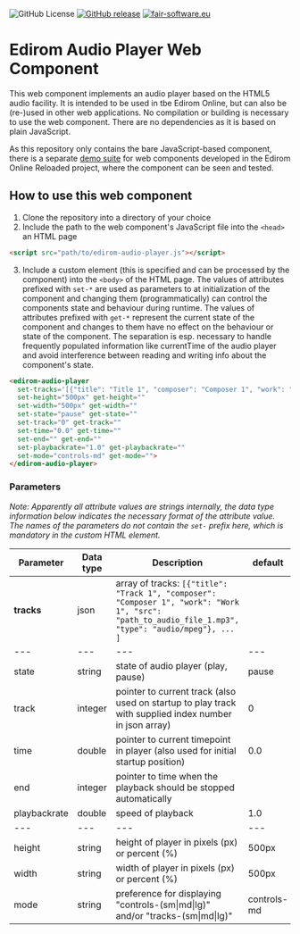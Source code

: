 ![GitHub License](https://img.shields.io/github/license/Edirom/edirom-audio-player)
[![GitHub release](https://img.shields.io/github/v/release/Edirom/edirom-audio-player.svg)](https://github.com/Edirom/edirom-audio-player/releases)
[![fair-software.eu](https://img.shields.io/badge/fair--software.eu-%E2%97%8F%20%20%E2%97%8F%20%20%E2%97%8B%20%20%E2%97%8F%20%20%E2%97%8B-orange)](https://fair-software.eu)


# Edirom Audio Player Web Component

This web component implements an audio player based on the HTML5 audio facility. It is intended to be used in tbe Edirom Online, but can also be (re-)used in other web applications. No compilation or building is necessary to use the web component. There are no dependencies as it is based on plain JavaScript.

As this repository only contains the bare JavaScript-based component, there is a separate [demo suite](https://github.com/Edirom/edirom-web-components-demonstrator) for web components developed in the Edirom Online Reloaded project, where the component can be seen and tested.


## How to use this web component

1. Clone the repository into a directory of your choice
2. Include the path to the web component's JavaScript file into the `<head>` an HTML page
```html
<script src="path/to/edirom-audio-player.js"></script>
```
3. Include a custom element (this is specified and can be processed by the component) into the `<body>` of the HTML page. The values of attributes prefixed with `set-*` are used as parameters to at initialization of the component and changing them (programmatically) can control the components state and behaviour during runtime. The values of attributes prefixed with `get-*` represent the current state of the component and changes to them have no effect on the behaviour or state of the component. The separation is esp. necessary to handle frequently populated information like currentTime of the audio player and avoid interference between reading and writing info about the component's state.
```html
<edirom-audio-player
  set-tracks='[{"title": "Title 1", "composer": "Composer 1", "work": "Work 1", "src": "https://example.com/sound.mp3", "type": "audio/mpeg"}, ... more tracks ... ]' get-tracks=""
  set-height="500px" get-height=""
  set-width="500px" get-width=""
  set-state="pause" get-state=""
  set-track="0" get-track=""
  set-time="0.0" get-time=""
  set-end="" get-end=""
  set-playbackrate="1.0" get-playbackrate=""
  set-mode="controls-md" get-mode="">
</edirom-audio-player>
```
### Parameters

_Note: Apparently all attribute values are strings internally, the data type information below indicates the necessary format of the attribute value. The names of the parameters do not contain the `set-` prefix here, which is mandatory in the custom HTML element._

| Parameter | Data type | Description | default |
|---------------|---|---|---|
| **tracks**                 | json | array of tracks: `[{"title": "Track 1", "composer": "Composer 1", "work": "Work 1", "src": "path_to_audio_file_1.mp3", "type": "audio/mpeg"}, ... ]` | |
| --- | --- | ---  | --- |
| state | string | state of audio player (play, pause)  | pause |
| track       | integer | pointer to current track (also used on startup to play track with supplied index number in json array) | 0 |
| time        | double | pointer to current timepoint in player (also used for initial startup position)  | 0.0 |
| end       | integer  | pointer to time when the playback should be stopped automatically  |   |
| playbackrate | double | speed of playback | 1.0 |
| --- | --- | ---  | --- |
| height                 | string | height of player in pixels (px) or percent (%) | 500px |
| width                  | string | width of player in pixels (px) or percent (%) | 500px |
| mode | string | preference for displaying "controls-(sm\|md\|lg)" and/or "tracks-(sm\|md\|lg)" | controls-md |
